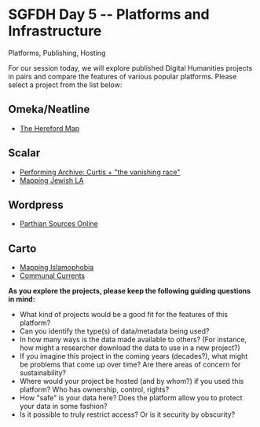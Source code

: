 # SGFDH Day 5 -- Platforms and Infrastructure
Platforms, Publishing, Hosting

For our session today, we will explore published Digital Humanities projects in pairs and compare the features of various popular platforms. Please select a project from the list below:

## Omeka/Neatline
* [The Hereford Map](http://historiacartarum.org/john-mandeville-and-the-hereford-map-2/what-are-you/)

## Scalar
* [Performing Archive: Curtis + "the vanishing race"](http://scalar.usc.edu/works/performingarchive/index)
* [Mapping Jewish LA](http://www.mappingjewishla.org/)

## Wordpress
* [Parthian Sources Online](http://parthiansources.com/)

## Carto
* [Mapping Islamophobia](http://mappingislamophobia.org/)
* [Communal Currents](https://communalcurrents.org/)




**As you explore the projects, please keep the following guiding questions in mind:**


* What kind of projects would be a good fit for the features of this platform?
* Can you identify the type(s) of data/metadata being used? 
* In how many ways is the data made available to others? (For instance, how might a researcher download the data to use in a new project?)
* If you imagine this project in the coming years (decades?), what might be problems that come up over time? Are there areas of concern for sustainability?
* Where would your project be hosted (and by whom?) if you used this platform? Who has ownership, control, rights?
* How "safe" is your data here? Does the platform allow you to protect your data in some fashion?
* Is it possible to truly restrict access? Or is it security by obscurity? 
